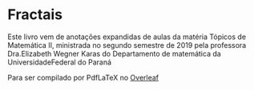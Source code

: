 # Fractais

Este livro vem de anotações expandidas de aulas da matéria Tópicos de Matemática  II,  ministrada  no  segundo  semestre  de  2019  pela  professora  Dra.Elizabeth Wegner Karas do Departamento de matemática da UniversidadeFederal do Paraná


Para ser compilado por PdfLaTeX no [Overleaf](https://www.overleaf.com)
